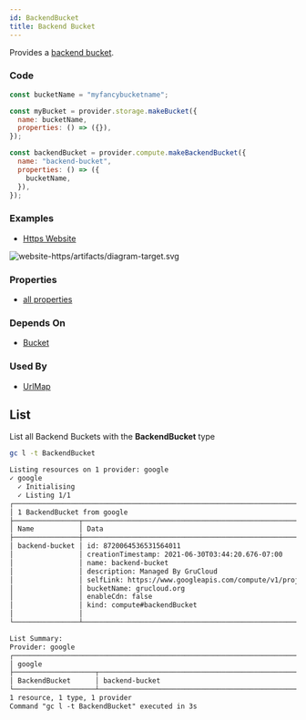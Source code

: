 ```yaml
---
id: BackendBucket
title: Backend Bucket
---
```


Provides a [backend bucket](https://console.cloud.google.com/net-services/loadbalancing/backends/list).

### Code

```js
const bucketName = "myfancybucketname";

const myBucket = provider.storage.makeBucket({
  name: bucketName,
  properties: () => ({}),
});

const backendBucket = provider.compute.makeBackendBucket({
  name: "backend-bucket",
  properties: () => ({
    bucketName,
  }),
});
```

### Examples

- [Https Website](https://github.com/grucloud/grucloud/blob/main/examples/google/storage/website-https)

![website-https/artifacts/diagram-target.svg](https://raw.githubusercontent.com/grucloud/grucloud/main/examples/google/storage/website-https/artifacts/diagram-target.svg)

### Properties

- [all properties](https://cloud.google.com/compute/docs/reference/rest/v1/backendBuckets/insert)

### Depends On

- [Bucket](../storage/Bucket.md)

### Used By

- [UrlMap](./UrlMap.md)

## List

List all Backend Buckets with the **BackendBucket** type

```sh
gc l -t BackendBucket
```

```txt
Listing resources on 1 provider: google
✓ google
  ✓ Initialising
  ✓ Listing 1/1
┌────────────────────────────────────────────────────────────────────────────────┐
│ 1 BackendBucket from google                                                    │
├────────────────┬────────────────────────────────────────────────────────┬──────┤
│ Name           │ Data                                                   │ Our  │
├────────────────┼────────────────────────────────────────────────────────┼──────┤
│ backend-bucket │ id: 8720064536531564011                                │ Yes  │
│                │ creationTimestamp: 2021-06-30T03:44:20.676-07:00       │      │
│                │ name: backend-bucket                                   │      │
│                │ description: Managed By GruCloud                       │      │
│                │ selfLink: https://www.googleapis.com/compute/v1/proje… │      │
│                │ bucketName: grucloud.org                               │      │
│                │ enableCdn: false                                       │      │
│                │ kind: compute#backendBucket                            │      │
│                │                                                        │      │
└────────────────┴────────────────────────────────────────────────────────┴──────┘

List Summary:
Provider: google
┌───────────────────────────────────────────────────────────────────────────────┐
│ google                                                                        │
├────────────────────┬──────────────────────────────────────────────────────────┤
│ BackendBucket      │ backend-bucket                                           │
└────────────────────┴──────────────────────────────────────────────────────────┘
1 resource, 1 type, 1 provider
Command "gc l -t BackendBucket" executed in 3s
```
